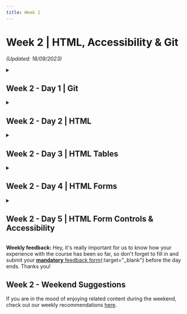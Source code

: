 ```yaml
---
title: Week 2
---
```


# Week 2 | HTML, Accessibility & Git

_(Updated: 18/09/2023)_

<!-- Week 2 - Day 1 | Git -->
<details markdown="1">
  <summary><h2>Week 2 - Day 1 | Git</h2></summary>

### Schedule

  - [Study](#study-plan)
  - [Exercises](#exercises)
  - [Extra Resources](#extra-resources)

### Study Plan

  **What you'll learn:**

  - Basic Git concepts
  - Basic Git commands
  - Connecting to GitHub securely using SSH keys
  - Create a GitHub repository

  ---

  💡 **TIP OF THE DAY:** How to display hidden (system) files and folders?

  - **Windows (Powershell):** Run `ls -Force` to show hidden files and folders
  - **Windows (Command Prompt):** Run `dir /a:h` to show hidden files and folders
  - **Mac:** Press `Cmd + Shift + .` to toggle system files/folders view on and off
  - **Linux/Unix:** Run `ls -a` to list all files and folders (including hidden ones) 
  - **VSCode:** How to show particular hidden folders: File > Preferences > Settings: type "exclude" > Hover over the `**/.git` and click X to delete
  - **Windows 11 (File Explorer):**
    - Open `File Explorer` from the taskbar
    - Select `View > Show > Hidden items` 
  - **Windows 10 (File Explorer):** 
    - Open `File Explorer` from the taskbar 
    - Select `View > Options > Change folder and search options`
    - Select the `View` tab and, in `Advanced settings`, select `Show hidden files, folders, and drives` and OK.
  - **References:**
    - [View hidden files and folders in Windows](https://support.microsoft.com/en-us/windows/view-hidden-files-and-folders-in-windows-97fbc472-c603-9d90-91d0-1166d1d9f4b5){:target="_blank"}

  ---

  On the Internet, it's pretty easy for someone to intercept the data going from one place to another.

  ![](./assets/Comm.Insecure.png)

  That's why it's crucial to always use some form of encryption and decryption, in order for your data to be securely transported through the Internet. 

  ![](./assets/Comm.Secure.png)

  The same goes, of course, for the data that you exchange with **GitHub**. In order to open up a secure connection with **GitHub** and be able to download (`git pull`) or upload (`git push`) data, we can use the **SSH** protocol along with a pair of keys to lock and unlock data going back and forth.

  > [About SSH](https://docs.github.com/en/authentication/connecting-to-github-with-ssh/about-ssh){:target="_blank"}: "SSH, which stands for Secure Shell, is a protocol used to open up a secure communication channel between computers. Using the SSH protocol, you can connect and authenticate to remote servers and services. With SSH keys, you can connect to GitHub without supplying your username and personal access token at each visit."

  - **Set up SSH keys for GitHub.** Complete the following 4 steps in order to be able to access GitHub without using a username and password.

  1. [**Set up SSH keys for GitHub**](https://docs.github.com/en/authentication/connecting-to-github-with-ssh/generating-a-new-ssh-key-and-adding-it-to-the-ssh-agent){:target="_blank"}

  2. [**Check for SSH keys**](https://docs.github.com/en/authentication/connecting-to-github-with-ssh/checking-for-existing-ssh-keys){:target="_blank"}

  3. [**Add SSH keys to your GitHub account**](https://docs.github.com/en/authentication/connecting-to-github-with-ssh/adding-a-new-ssh-key-to-your-github-account){:target="_blank"}

  4. [**Test your SSH connection**](https://docs.github.com/en/authentication/connecting-to-github-with-ssh/testing-your-ssh-connection){:target="_blank"}

  **TASK: Set up SSH keys for GitHub**. Once you have successfully completed all 4 steps, make sure to update your [progress sheet](../../user/progress.draft.60.csv) and mark the ` Set up SSH keys for GitHub` task as completed by switching the COMPLETED column from `FALSE` to `TRUE`.

  - [Watch: **Git Tutorial For Dummies**](https://www.youtube.com/watch?v=mJ-qvsxPHpY){:target="_blank"}
    - **Notes**: Make sure to **follow along** and run the git commands on your own repo. ⚠️ **IMPORTANT:** The repository you will create under your GitHub account, **must be named: `gitVideo`**.
    - **Duration**: 20min 
    - **Level**: Beginner
    - <details>
        <summary>What you'll learn:</summary>
        <ul>
          <li>mkdir</li>
          <li>cd</li>
          <li>rm</li>
          <li>ls</li>
          <li>touch</li>
          <li>git init</li>
          <li>git add .</li>
          <li>git add index.html</li>
          <li>git commit -m "MESSAGE"</li>
          <li>git log</li>
          <li>git checkout BRANCH_NAME</li>
          <li>git checkout -b NEW_BRANCH_NAME</li>
          <li>git checkout COMMIT_HASH</li>
          <li>git, detached state</li>
          <li>git switch</li>
          <li>git branch</li>
          <li>git remote add origin GITHUB_URL</li>
          <li>git push origin master</li>
        </ul>
      </details>

  **One important point to remember** is that the main branch in a git repository these days is called, ...well `main`. A few years back, the main branch used to be called `master`, so expect to see this term in various videos and tutorials. You should stick with `main`, by the way. There are no masters here. 🙂

  - **⏰ Time for a short break** (~5-10min) before the next longer video.

  **Repetitio est mater studiorum:** "Repetition is the mother of learning". Let's recap those git concepts by revisiting them through another (longer) and more in-depth video about Git. 

  - [Watch: **Git and GitHub for Beginners - Crash Course**](https://www.youtube.com/watch?v=RGOj5yH7evk){:target="_blank"}
    - **Duration**: 69min
    - **Level**: Beginner
    - <details>
        <summary>What you'll learn:</summary>
        <ul>
          <li>(0:00) Introduction</li>
          <li>(1:10) What is git?</li>
          <li>(1:30) What is version control?</li>
          <li>(2:10) Terms to be learn in video</li>
          <li>(5:20) Git commands</li>
          <li>(7:05) sign up in GitHub</li>
          <li>(11:32) using git in local machine</li>
          <li>(11:54) git install</li>
          <li>(12:48) getting code editor</li>
          <li>(13:30) inside VS Code</li>
          <li>(14:30) cloning through VS Code</li>
          <li>(17:30) git commit command</li>
          <li>(18:15) git add command</li>
          <li>(19:15) committing</li>
          <li>(20:20) git push command</li>
          <li>(20:30) SSH Keys</li>
          <li>(25:25) git push</li>
          <li>(30:21) Review workflow so far</li>
          <li>(31:40) Compare between GitHub workflow and local git workflow</li>
          <li>(32:42) git branching</li>
          <li>(56:30) Undoing in git</li>
          <li>(1:01:50) Forking in git</li>
          <li>(1:07:55) Ending</li>
        </ul>
      </details>

  - You can find a nice reference to the git commands mentioned in the videos [here](resources/git-commands.html). _(Also, in [markdown format](resources/git-commands.md))_

### Summary

  - **What is Version Control?** The management of changes to documents, computer programs, large web sites, and other collections of information.
  - **What is Git?** A free and open source version control system.

### Exercises

  Make sure to complete all the tasks found in the **daily Progress Sheet** and update the sheet accordingly. Once you've updated the sheet, don't forget to `commit` and `push`. The progress draft sheets are found in the `/user/weekXX/progress` folder, for example `user/week01/progress/progress.draft.w01.d01.csv`. You should **NEVER** update the `draft` sheets directly, but rather work on a copy of them according to the instructions [found here](../week01/resources/PROGRESS-WORKFLOW.md).

### [Extra Resources](EXTRAS.md)

### Sources and Attributions

  **Content is based on the following sources:**

  - [Git SSH keys simplified and how to setup on GitHub](https://inspirezone.tech/git-ssh-keys-simplified/)

</details>

<!-- Week 2 - Day 2 | HTML -->
<details markdown="1">
  <summary><h2>Week 2 - Day 2 | HTML</h2></summary>

### Schedule

  - [Study](#study-plan-1)
  - [Exercises](#exercises-1)
  - [Extra Resources](#extra-resources-1)

### Study Plan

  **What you'll learn:**

  During Week 1, we covered some of the [basics of HTML](../week01/resources/html_basics/index.md). 
  Now, it's time to dive deeper into HTML. 

  HTML elements can be distinguished by default into 2 broad categories, **block** and **inline** elements. This fundamental display property of HTML elements, affects their placement on the page and how they stack against each other. 

  Check this [short video](https://www.youtube.com/watch?v=XHjoohto2-w) to learn about this display property of HTML elements and then head over to [**https://htmlreference.io/**](https://htmlreference.io/) to discover various block and inline elements, by unchecking all categories at the top, and selecting either the **inline** or **block** checkboxes. Once you've checked either of these categories to filter HTML elements, open up a couple of those elements and have a look at their syntax, use cases, available attributes and how they are displayed on a web page.

  - [Read: **What's in the head? Metadata in HTML**](resources/the_head_metadata_in_html/index.md)
    - Description: The `<head>` of an HTML document is the part that is not displayed in the web browser when the page is loaded. In this article, you'll learn all about the information it contains.
    - Exercises: Make sure to practice by completing all the **Active learning** sections of this article and then pasting all the files that you've created in the `user/week02/exercises/day02/the_head_metadata_in_html/` folder for submission.
      - [Active learning: Inspecting a simple example](./resources/the_head_metadata_in_html/index.md#active-learning-inspecting-a-simple-example)

      - [Active learning: Experiment with character encoding](./resources/the_head_metadata_in_html/index.md#active-learning-experiment-with-character-encoding)

      - [Active learning: The description's use in search engines](./resources/the_head_metadata_in_html/index.md#active-learning-the-descriptions-use-in-search-engines)

      - [Active learning: applying CSS and JavaScript to a page](./resources/the_head_metadata_in_html/index.md#active-learning-applying-css-and-javascript-to-a-page)


  - [Read: **HTML text fundamentals**](resources/html_text_fundamentals/index.md)
    - Description: This article explains the way HTML can be used to structure a page of text by adding headings and paragraphs, emphasizing words, creating lists, and more.
    - Exercises: 
      - Make sure to complete all the **Active learning** sections along with the 3 Tasks found under the 'Test your skills!' section of the tutorial and submit your code under the `user/week02/exercises/day02/html_text_fundamentals/` folder.

  - [Read: **Creating hyperlinks**](https://developer.mozilla.org/en-US/docs/Learn/HTML/Introduction_to_HTML/Creating_hyperlinks){:target="_blank"}
    - Description: You already know [**how the hyperlink changed everything**](https://www.youtube.com/watch?v=3Va3oY8pfSI){:target="_blank"}. Now it's time to dive into the more technical aspects of it.
    - What you'll learn:
      - What is a hyperlink?
      - Anatomy of a link
      - Image links
      - About URLs and paths
      - Document fragments
      - Absolute versus relative URLs
      - Link best practices
      - The `download` attribute
      - Email links
    - Exercises:       
      - Make sure to complete all the **Active learning** sections along with the 3 Tasks found under the 'Test your skills!' section of the tutorial and submit your code under the `user/week02/exercises/day02/Creating_hyperlinks/` folder:
      - [Active learning: creating your own example link](https://developer.mozilla.org/en-US/docs/Learn/HTML/Introduction_to_HTML/Creating_hyperlinks#active_learning_creating_your_own_example_link){:target="_blank"}
      - [Active learning: creating a navigation menu](https://developer.mozilla.org/en-US/docs/Learn/HTML/Introduction_to_HTML/Creating_hyperlinks#active_learning_creating_a_navigation_menu){:target="_blank"}
      - [Test your skills: Links (3x Tasks)](https://developer.mozilla.org/en-US/docs/Learn/HTML/Introduction_to_HTML/Test_your_skills:_Links){:target="_blank"}

<!-- ### Summary -->

### Exercises

  Make sure to complete all the tasks found in the **daily Progress Sheet** and update the sheet accordingly. Once you've updated the sheet, don't forget to `commit` and `push`. The progress draft sheets are found in the `/user/weekXX/progress` folder, for example `user/week01/progress/progress.draft.w01.d01.csv`. You should **NEVER** update the `draft` sheets directly, but rather work on a copy of them according to the instructions [found here](../week01/resources/PROGRESS-WORKFLOW.md).

### [Extra Resources](EXTRAS.md)

### Sources and Attributions
</details>

<!-- Week 2 - Day 3 | HTML Tables -->
<details markdown="1">
  <summary><h2>Week 2 - Day 3 | HTML Tables</h2></summary>

### Schedule

  - [Study](#study-plan-2)
  - [Exercises](#exercises-2)
  - [Extra Resources](#extra-resources-2)

### Study Plan

  **What you'll learn:**

  - Structuring Tabular Data using HTML Tables
  - Accessibility considerations for HTML Tables

  **HTML Tables**

  A very common task in HTML is structuring tabular data, and it has a number of elements and attributes for just this purpose. Coupled with a little [CSS](https://developer.mozilla.org/en-US/docs/Learn/CSS){:target="_blank"} for styling, HTML makes it easy to display tables of information on the web such as your school lesson plan, the timetable at your local swimming pool, or statistics about your favorite dinosaurs or football team. This module takes you through all you need to know about structuring tabular data using HTML.

  **Prerequisites**

  Before starting this module, you should already have covered the basics of HTML _(see previous Modules)_. 

  **Guides**

  <!-- - [HTML table basics](./resources/html_table_basics/index.md){:target="_blank"}
    - Description: This article gets you started with HTML tables, covering the very basics such as rows and cells, headings, making cells span multiple columns and rows, and how to group together all the cells in a column for styling purposes. (COMPLETED) -->

  This module contains the following articles, which will take you through all the fundamentals of creating tables in HTML.

  - [HTML table basics](https://developer.mozilla.org/en-US/docs/Learn/HTML/Tables/Basics){:target="_blank"}
    - **Description:** This article gets you started with HTML tables, covering the very basics such as rows and cells, headings, making cells span multiple columns and rows, and how to group together all the cells in a column for styling purposes.
    - **Exercises:** You should place the files related to the exercises found in this module, in the `user/week02/exercises/day03/html_table_basics/` folder.

  - [HTML table advanced features and accessibility](https://developer.mozilla.org/en-US/docs/Learn/HTML/Tables/Advanced){:target="_blank"}
    - **Description:** This article looks at some more advanced features of HTML tables — such as captions/summaries and grouping your rows into table head, body and footer sections — as well as looking at the accessibility of tables for visually impaired users.
    - **Exercises:** You should place the files related to the exercises found in this module, in the `user/week02/exercises/day03/html_table_basics/` folder.

  - **Exercise: Recreate the table** shown on [this video frame (02:40)](https://www.youtube.com/watch?v=H2kTzmJJ79E&t=159s)
    - For this exercise, create an HTML file and save it in `user/week02/exercises/day03/bits_and_bytes_table/index.html`

  <!-- - [Styling tables](https://developer.mozilla.org/en-US/docs/Learn/CSS/Building_blocks/Styling_tables)
    - Description: This article provides a guide to making HTML tables look good, with some specific table styling techniques highlighted. -->

<!-- ### Summary -->

### Exercises

  The following assessment will test your understanding of the HTML table techniques covered in the guides above.

  - [Structuring planet data](https://developer.mozilla.org/en-US/docs/Learn/HTML/Tables/Structuring_planet_data){:target="_blank"}
    - **Description:** In our table assessment, we provide you with some data on the planets in our solar system, and get you to structure it into an HTML table.
    - **Submission:** You should place the files related to this exercise in the `user/week02/exercises/day03/Structuring_planet_data` folder.

  Make sure to complete all the tasks found in the **daily Progress Sheet** and update the sheet accordingly. Once you've updated the sheet, don't forget to `commit` and `push`. The progress draft sheets are found in the `/user/weekXX/progress` folder, for example `user/week01/progress/progress.draft.w01.d01.csv`. You should **NEVER** update the `draft` sheets directly, but rather work on a copy of them according to the instructions [found here](../week01/resources/PROGRESS-WORKFLOW.md).

### [Extra Resources](EXTRAS.md)

### Sources and Attributions

  **Content is based on the following sources:**

  - **MDN**:
    - [HTML tables](https://developer.mozilla.org/en-US/docs/Learn/HTML/Tables){:target="_blank"} / [Permalink](https://github.com/mdn/content/blob/7073233dfed28e7c2fb325d2bb378075763d81b9/files/en-us/learn/html/tables/index.md){:target="_blank"}

</details>

<!-- Week 2 - Day 4 | HTML Forms -->
<details markdown="1">
  <summary><h2>Week 2 - Day 4 | HTML Forms</h2></summary>

### Schedule

  - [Study](#study-plan-3)
  - [Exercises](#exercises-3)
  - [Extra Resources](#extra-resources-3)

### Study Plan

  **What you'll learn:**

  - (Almost) all about HTML Forms!

  **Web forms — Working with user data**

  This module provides a series of articles that will help you master the essentials of web forms. Web forms are a very powerful tool for interacting with users — most commonly they are used for collecting data from users, or allowing them to control a user interface. However, for historical and technical reasons, it's not always obvious how to use them to their full potential. In the articles listed below, we'll cover most of the essential aspects of Web forms.

  **Prerequisites**

  - HTML

  **High level overview:**

  ![](./assets/form.01.png)

  ![](./assets/form.02.png)

  **Introductory guides:**

  - [Read: **Your first form**](https://developer.mozilla.org/en-US/docs/Learn/Forms/Your_first_form) and complete all the challenges _(e.g. Active Learning sections, etc.)_.
    - **Description:** The first article in our series provides you with your very first experience of creating a web form, including designing a simple form, implementing it using the right HTML form controls and other HTML elements, adding some very simple styling via CSS, and describing how data is sent to a server. 
    - **Level:** Beginner

  - [Read: **How to structure a web form**](https://developer.mozilla.org/en-US/docs/Learn/Forms/How_to_structure_a_web_form) and complete all the challenges _(e.g. Active Learning sections, etc.)_.
    - **Description:** With the basics out of the way, we'll now look in more detail at the elements used to provide structure and meaning to the different parts of a form.
    - **Level:** Beginner

  - [Complete the: **Test your skills: Form structure** challenge](https://developer.mozilla.org/en-US/docs/Learn/Forms/How_to_structure_a_web_form)

  **The different form controls:**

  - [Read: **Basic native form controls**](https://developer.mozilla.org/en-US/docs/Learn/Forms/Basic_native_form_controls)
    - **Description:** In this particular article, we will look at the original set of form controls, available in all browsers since the early days of the web.
    - **Level:** Beginner

  - [Complete the: **Test your skills: Basic controls** challenge](https://developer.mozilla.org/en-US/docs/Learn/Forms/Test_your_skills:_Basic_controls)

<!-- ### Summary -->

### Exercises

  Make sure to complete all the tasks found in the **daily Progress Sheet** and update the sheet accordingly. Once you've updated the sheet, don't forget to `commit` and `push`. The progress draft sheets are found in the `/user/weekXX/progress` folder, for example `user/week01/progress/progress.draft.w01.d01.csv`. You should **NEVER** update the `draft` sheets directly, but rather work on a copy of them according to the instructions [found here](../week01/resources/PROGRESS-WORKFLOW.md).

### [Extra Resources](EXTRAS.md)

### Sources and Attributions

  **Content is based on the following sources:**

  - **MDN**:
    - [Web forms — Working with user data](https://developer.mozilla.org/en-US/docs/Learn/Forms) / [(Permalink)](https://github.com/mdn/content/blob/26f68076bcd8e3d5893cffcd9c1c01ff949318a9/files/en-us/learn/forms/index.md)
    - [Accessibility](https://developer.mozilla.org/en-US/docs/Learn/Accessibility) / [Permalink](https://github.com/mdn/content/blob/26f68076bcd8e3d5893cffcd9c1c01ff949318a9/files/en-us/learn/accessibility/index.md)

</details>

<!-- Week 2 - Day 5 | HTML Form Controls & Accessibility -->
<details markdown="1">
  <summary><h2>Week 2 - Day 5 | HTML Form Controls & Accessibility</h2></summary>

### Schedule

  - [Study](#study-plan-4)
  - [Exercises](#exercises-4)
  - [Extra Resources](#extra-resources-4)

### Study Plan

  **What you'll learn:**

  - More HTML Form controls
  - Using your web dev skills responsibly to create accessible websites

  **More form controls:**

  - [Read: **The HTML5 input types**](https://developer.mozilla.org/en-US/docs/Learn/Forms/HTML5_input_types)
    - **Description:** Now we'll look at the functionality of newer form controls in detail, including some new input types, which were added in HTML5 to allow the collection of specific types of data.
    - **Level:** Beginner

  - [Complete the: **Test your skills: HTML5 controls** challenge](https://developer.mozilla.org/en-US/docs/Learn/Forms/Test_your_skills:_HTML5_controls)

  - [Read: **Other form controls**](https://developer.mozilla.org/en-US/docs/Learn/Forms/Other_form_controls)
    - **Description:** We now look at the functionality of non-`<input>` form elements in detail.
    - **Level:** Beginner

  - [Complete the: **Test your skills: Other controls** challenge](https://developer.mozilla.org/en-US/docs/Learn/Forms/Test_your_skills:_Other_controls)

  **Accessibility**

  Learning some HTML, CSS, and JavaScript is useful if you want to become a web developer. Beyond mechanical use, it's important to learn how to use these technologies **responsibly** so that all readers might use your creations on the web. To help you achieve this, this module will cover general best practices (which are demonstrated throughout the HTML, CSS and JavaScript topics), [cross browser testing](https://developer.mozilla.org/en-US/docs/Learn/Tools_and_testing/Cross_browser_testing){:target="_blank"}, and some tips on enforcing accessibility from the start. We'll cover accessibility in special detail. This is probably the **most important aspect of web development**.

  **Overview**

  When someone describes a site as "accessible", they mean that any user can use all its features and content, regardless of how the user accesses the web — even and especially users with physical or mental impairments.

  - Sites should be accessible to keyboard, mouse, and touch screen users, and any other way users access the web, including screen readers and voice assistants like Alexa and Google Home.
  - Applications should be understandable and usable by people regardless of auditory, visual, physical, or cognitive abilities.
  - Sites should also not cause harm: web features like motion can cause migraines or epileptic seizures.

  **By default, HTML is accessible, if used correctly.** Web accessibility involves ensuring that content remains accessible, regardless of who and how the web is accessed.

  The Browser Accessibility developer tools (like for example the Firefox Accessibility Inspector or the Chrome DevTools Accessibility panel) are very useful tools for checking out accessibility issues on web pages. The following video provides a nice introduction to the Firefox Accessibility Inspector:

  - [Watch: **Understand Website Accessibility with the Firefox Accessibility Inspector**](https://www.youtube.com/watch?v=7mqqgIxX_NU)
    - Description: When building a website, understanding what's happening with accessibility can help you make certain your site can be used by everyone. Firefox DevTools now has a new Accessibility Inspector that shows an outline of the accessibility tree, and lists problems with contrast or missing labels, and much more. Jen Simmons gives you a tour.
    - Duration: 8min

  - [Watch: **Which airline apps fail blind people? - Which?**](https://www.youtube.com/watch?v=TUfM2IeZp54) to understand more about why Accessibility matters and why your responsibility as a web developer is crucial to the well-being of other human beings.

  - [Read: **What is accessibility?**](https://developer.mozilla.org/en-US/docs/Learn/Accessibility/What_is_accessibility){:target="_blank"}
    - Description: This article starts off the module with a good look at what accessibility is — this includes what groups of people we need to consider and why, what tools different people use to interact with the web, and how we can make accessibility part of our web development workflow.

  - [HTML: A good basis for accessibility](https://developer.mozilla.org/en-US/docs/Learn/Accessibility/HTML){:target="_blank"}
    - Description: A great deal of web content can be made accessible just by making sure the correct HTML elements are always used for the correct purpose. This article looks in detail at how HTML can be used to ensure maximum accessibility.

  - Watch as many lessons as you can from the [Start Building Accessible Web Applications Today](https://egghead.io/courses/start-building-accessible-web-applications-today){:target="_blank"} excellent excellent series of video tutorials by Marcy Sutton.

  **See also:**

  Check out the following resources and make sure to cover the material included in there as you progress in this course and your web development journey:

  - [Deque University resources](https://dequeuniversity.com/resources/){:target="_blank"} — includes code examples, screen reader references, and other useful resources.

  - [WebAIM resources](https://webaim.org/resources/){:target="_blank"} — includes guides, checklists, tools, and more.

  - [Web Accessibility Evaluation Tools List](https://www.w3.org/WAI/ER/tools/){:target="_blank"} — includes a list of web accessibility evaluation tools.

<!-- ### Summary -->

### Exercises

  Now it's time to gather all this knowledge around HTML _(and GitHub)_, build your own (accessible) Blog and take it online. Follow the instructions found [here](./exercises/lets_create_a_weblog/index.md). You might need to spend a few extra hours during the weekend to improve and finalize your Blog.

  Make sure to complete all the tasks found in the **daily Progress Sheet** and update the sheet accordingly. Once you've updated the sheet, don't forget to `commit` and `push`. The progress draft sheets are found in the `/user/weekXX/progress` folder, for example `user/week01/progress/progress.draft.w01.d01.csv`. You should **NEVER** update the `draft` sheets directly, but rather work on a copy of them according to the instructions [found here](../week01/resources/PROGRESS-WORKFLOW.md).

### [Extra Resources](EXTRAS.md)

### Sources and Attributions
</details>

**Weekly feedback:** Hey, it's really important for us to know how your experience with the course has been so far, so don't forget to fill in and submit your [**mandatory** feedback form](https://forms.gle/S6Zg3bbS2uuwsSZF9){:target="_blank"} before the day ends. Thanks you! 

## Week 2 - Weekend Suggestions

If you are in the mood of enjoying related content during the weekend, check out our weekly recommendations [here](WEEKEND.md).